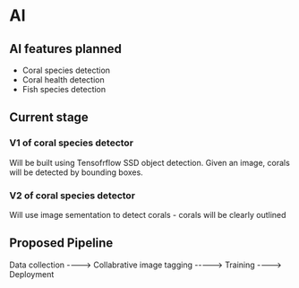 # AI 

## AI features planned
- Coral species detection
- Coral health detection
- Fish species detection

## Current stage

### V1 of coral species detector

Will be built using Tensofrflow SSD object detection. Given an image, corals will be detected by bounding boxes.

### V2 of coral species detector

Will use image sementation to detect corals - corals will be clearly outlined 


## Proposed Pipeline 

Data collection ----> Collabrative image tagging -----> Training ----> Deployment 
